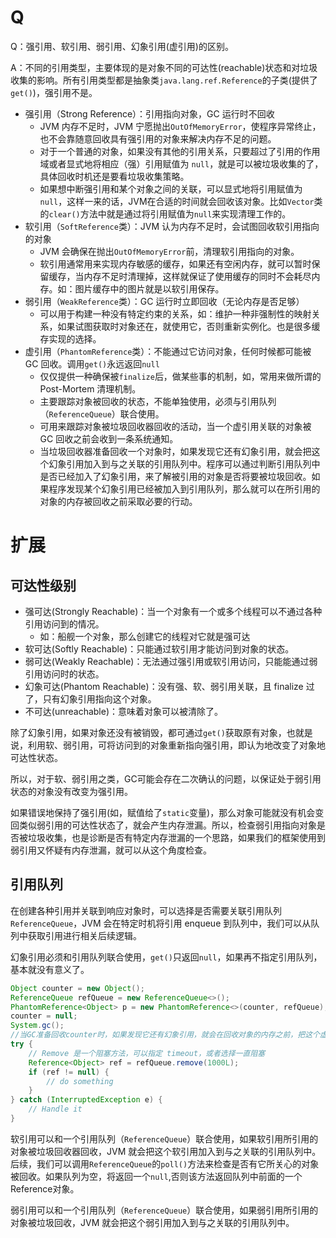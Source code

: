 # Q

Q：强引用、软引用、弱引用、幻象引用(虚引用)的区别。

A：不同的引用类型，主要体现的是对象不同的可达性(reachable)状态和对垃圾收集的影响。所有引用类型都是抽象类`java.lang.ref.Reference`的子类(提供了`get()`)，强引用不是。

- 强引用（Strong Reference）：引用指向对象，GC 运行时不回收 
  - JVM 内存不足时，JVM 宁愿抛出`OutOfMemoryError`，使程序异常终止，也不会靠随意回收具有强引用的对象来解决内存不足的问题。
  - 对于一个普通的对象，如果没有其他的引用关系，只要超过了引用的作用域或者显式地将相应（强）引用赋值为 `null`，就是可以被垃圾收集的了，具体回收时机还是要看垃圾收集策略。
  - 如果想中断强引用和某个对象之间的关联，可以显式地将引用赋值为`null`，这样一来的话，JVM在合适的时间就会回收该对象。比如`Vector`类的`clear()`方法中就是通过将引用赋值为`null`来实现清理工作的。
- 软引用（`SoftReference`类）：JVM 认为内存不足时，会试图回收软引用指向的对象
  - JVM 会确保在抛出`OutOfMemoryError`前，清理软引用指向的对象。
  - 软引用通常用来实现内存敏感的缓存，如果还有空闲内存，就可以暂时保留缓存，当内存不足时清理掉，这样就保证了使用缓存的同时不会耗尽内存。如：图片缓存中的图片就是以软引用保存。
- 弱引用（`WeakReference`类）：GC 运行时立即回收（无论内存是否足够）
  - 可以用于构建一种没有特定约束的关系，如：维护一种非强制性的映射关系，如果试图获取时对象还在，就使用它，否则重新实例化。也是很多缓存实现的选择。
- 虚引用（`PhantomReference`类）：不能通过它访问对象，任何时候都可能被 GC 回收。调用`get()`永远返回`null`
  - 仅仅提供一种确保被`finalize`后，做某些事的机制，如，常用来做所谓的 Post-Mortem 清理机制。
  - 主要跟踪对象被回收的状态，不能单独使用，必须与引用队列（`ReferenceQueue`）联合使用。 
  - 可用来跟踪对象被垃圾回收器回收的活动，当一个虚引用关联的对象被 GC 回收之前会收到一条系统通知。
  - 当垃圾回收器准备回收一个对象时，如果发现它还有幻象引用，就会把这个幻象引用加入到与之关联的引用队列中。程序可以通过判断引用队列中是否已经加入了幻象引用，来了解被引用的对象是否将要被垃圾回收。如果程序发现某个幻象引用已经被加入到引用队列，那么就可以在所引用的对象的内存被回收之前采取必要的行动。 



# 扩展

## 可达性级别

- 强可达(Strongly Reachable)：当一个对象有一个或多个线程可以不通过各种引用访问到的情况。
  - 如：船舰一个对象，那么创建它的线程对它就是强可达
- 软可达(Softly Reachable)：只能通过软引用才能访问到对象的状态。
- 弱可达(Weakly Reachable)：无法通过强引用或软引用访问，只能能通过弱引用访问时的状态。
- 幻象可达(Phantom Reachable)：没有强、软、弱引用关联，且 finalize 过了，只有幻象引用指向这个对象。
- 不可达(unreachable)：意味着对象可以被清除了。

除了幻象引用，如果对象还没有被销毁，都可通过`get()`获取原有对象，也就是说，利用软、弱引用，可将访问到的对象重新指向强引用，即认为地改变了对象地可达性状态。

所以，对于软、弱引用之类，GC可能会存在二次确认的问题，以保证处于弱引用状态的对象没有改变为强引用。

如果错误地保持了强引用(如，赋值给了`static`变量)，那么对象可能就没有机会变回类似弱引用的可达性状态了，就会产生内存泄漏。所以，检查弱引用指向对象是否被垃圾收集，也是诊断是否有特定内存泄漏的一个思路，如果我们的框架使用到弱引用又怀疑有内存泄漏，就可以从这个角度检查。



## 引用队列

在创建各种引用并关联到响应对象时，可以选择是否需要关联引用队列`ReferenceQueue`，JVM 会在特定时机将引用 enqueue 到队列中，我们可以从队列中获取引用进行相关后续逻辑。

幻象引用必须和引用队列联合使用，`get()`只返回`null`，如果再不指定引用队列，基本就没有意义了。

```java
Object counter = new Object();
ReferenceQueue refQueue = new ReferenceQueue<>();
PhantomReference<Object> p = new PhantomReference<>(counter, refQueue);
counter = null;
System.gc();
//当GC准备回收counter时，如果发现它还有幻象引用，就会在回收对象的内存之前，把这个虚引用加入到与之关联的引用队列中。
try {
    // Remove 是一个阻塞方法，可以指定 timeout，或者选择一直阻塞
    Reference<Object> ref = refQueue.remove(1000L);
    if (ref != null) {
    	// do something
    }
} catch (InterruptedException e) {
    // Handle it
}
```

软引用可以和一个引用队列（`ReferenceQueue`）联合使用，如果软引用所引用的对象被垃圾回收器回收，JVM 就会把这个软引用加入到与之关联的引用队列中。后续，我们可以调用`ReferenceQueue`的`poll()`方法来检查是否有它所关心的对象被回收。如果队列为空，将返回一个`null`,否则该方法返回队列中前面的一个Reference对象。

弱引用可以和一个引用队列（`ReferenceQueue`）联合使用，如果弱引用所引用的对象被垃圾回收，JVM 就会把这个弱引用加入到与之关联的引用队列中。





